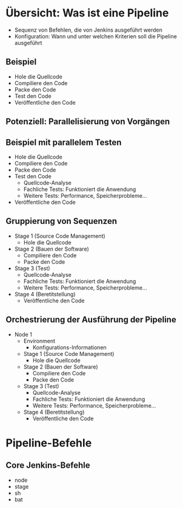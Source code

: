 # Übersicht: Was ist eine Pipeline

* Sequenz von Befehlen, die von Jenkins ausgeführt werden
* Konfiguration: Wann und unter welchen Kriterien soll die Pipeline ausgeführt

## Beispiel

* Hole die Quellcode
* Compiliere den Code
* Packe den Code
* Test den Code
* Veröffentliche den Code

## Potenziell: Parallelisierung von Vorgängen

## Beispiel mit parallelem Testen

* Hole die Quellcode
* Compiliere den Code
* Packe den Code
* Test den Code
  * Quellcode-Analyse
  * Fachliche Tests: Funktioniert die Anwendung
  * Weitere Tests: Performance, Speicherprobleme...
* Veröffentliche den Code

## Gruppierung von Sequenzen

* Stage 1 (Source Code Management)
  * Hole die Quellcode
* Stage 2 (Bauen der Software)
  * Compiliere den Code
  * Packe den Code
* Stage 3 (Test)
  * Quellcode-Analyse
  * Fachliche Tests: Funktioniert die Anwendung
  * Weitere Tests: Performance, Speicherprobleme...
* Stage 4 (Beretitstellung)
  * Veröffentliche den Code

## Orchestrierung der Ausführung der Pipeline

* Node 1
  * Environment
    * Konfigurations-Informationen 
  * Stage 1 (Source Code Management)
    * Hole die Quellcode
  * Stage 2 (Bauen der Software)
    * Compiliere den Code
    * Packe den Code
  * Stage 3 (Test)
    * Quellcode-Analyse
    * Fachliche Tests: Funktioniert die Anwendung
    * Weitere Tests: Performance, Speicherprobleme...
  * Stage 4 (Beretitstellung)
    * Veröffentliche den Code

# Pipeline-Befehle

## Core Jenkins-Befehle

* node
* stage
* sh
* bat



